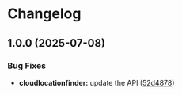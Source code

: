 # Changelog

## 1.0.0 (2025-07-08)


### Bug Fixes

* **cloudlocationfinder:** update the API ([52d4878](https://github.com/googleapis/google-api-nodejs-client/commit/52d4878cd33e6a23d1049e789195cf994ed7d657))
